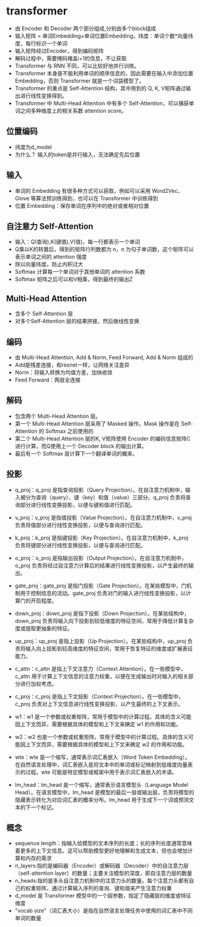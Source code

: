 # transformer
- 由 Encoder 和 Decoder 两个部分组成,分别由多个block组成
- 输入矩阵 = 单词Embedding+单词位置Embedding，纬度：单词个数*向量纬度，每行标识一个单词
- 输入矩阵经过Encoder，得到编码矩阵
- 解码过程中，需要掩码掩盖i+1的信息，不让获取
- Transformer 与 RNN 不同，可以比较好地并行训练。
- Transformer 本身是不能利用单词的顺序信息的，因此需要在输入中添加位置 Embedding，否则 Transformer 就是一个词袋模型了。
- Transformer 的重点是 Self-Attention 结构，其中用到的 Q, K, V矩阵通过输出进行线性变换得到。
- Transformer 中 Multi-Head Attention 中有多个 Self-Attention，可以捕获单词之间多种维度上的相关系数 attention score。
## 位置编码
- 纬度为d_model
- 为什么？ 输入的token是并行输入，无法确定先后位置
## 输入
- 单词的 Embedding 有很多种方式可以获取，例如可以采用 Word2Vec、Glove 等算法预训练得到，也可以在 Transformer 中训练得到
- 位置 Embedding：保存单词在序列中的绝对或者相对位置
## 自注意力 Self-Attention
- 输入：Q(查询),K(键值),V(值)，每一行都表示一个单词
- Q乘以K的转置后，得到的矩阵行列数都为 n，n 为句子单词数，这个矩阵可以表示单词之间的 attention 强度
- 除以向量纬度，防止内积过大
- Softmax 计算每一个单词对于其他单词的 attention 系数
- Softmax 矩阵之后可以和V相乘，得到最终的输出Z
## Multi-Head Attention
- 含多个 Self-Attention 层
- 对多个Self-Attention 层的结果拼接，然后做线性变换
## 编码
- 由 Multi-Head Attention, Add & Norm, Feed Forward, Add & Norm 组成的
- Add是残差连接，和resnet一样，让网络关注差异
- Norm：将输入转换为均值方差，加快收敛
- Feed Forward：两层全连接
## 解码
- 包含两个 Multi-Head Attention 层。
- 第一个 Multi-Head Attention 层采用了 Masked 操作。Mask 操作是在 Self-Attention 的 Softmax 之前使用的
- 第二个 Multi-Head Attention 层的K, V矩阵使用 Encoder 的编码信息矩阵C进行计算，而Q使用上一个 Decoder block 的输出计算。
- 最后有一个 Softmax 层计算下一个翻译单词的概率。
## 投影
- q_proj：q_proj 是指查询投影（Query Projection）。在自注意力机制中，输入被分为查询（query）、键（key）和值（value）三部分。q_proj 负责将查询部分进行线性变换投影，以便与键和值进行匹配。

- v_proj：v_proj 是指值投影（Value Projection）。在自注意力机制中，v_proj 负责将值部分进行线性变换投影，以便与查询进行匹配。

- k_proj：k_proj 是指键投影（Key Projection）。在自注意力机制中，k_proj 负责将键部分进行线性变换投影，以便与查询进行匹配。

- o_proj：o_proj 是指输出投影（Output Projection）。在自注意力机制中，o_proj 负责将经过自注意力计算后的结果进行线性变换投影，以产生最终的输出。

- gate_proj：gate_proj 是指门投影（Gate Projection）。在某些模型中，门机制用于控制信息的流动。gate_proj 负责对门的输入进行线性变换投影，以计算门的开启程度。

- down_proj：down_proj 是指下投影（Down Projection）。在某些结构中，down_proj 负责将输入向下投影到较低维度的特征空间，常用于降低计算复杂度或提取更抽象的特征。

- up_proj：up_proj 是指上投影（Up Projection）。在某些结构中，up_proj 负责将输入向上投影到较高维度的特征空间，常用于恢复特征的维度或扩展表征能力。
- c_attn：c_attn 是指上下文注意力（Context Attention）。在一些模型中，c_attn 用于计算上下文信息的注意力权重，以便在生成输出时对输入的相关部分进行加权考虑。

- c_proj：c_proj 是指上下文投影（Context Projection）。在一些模型中，c_proj 负责对上下文信息进行线性变换投影，以产生最终的上下文表示。

- w1：w1 是一个参数或权重矩阵，常用于模型中的计算过程。具体的含义可能因上下文而异，需要根据具体的模型和上下文来确定 w1 的作用和功能。

- w2：w2 也是一个参数或权重矩阵，常用于模型中的计算过程。具体的含义可能因上下文而异，需要根据具体的模型和上下文来确定 w2 的作用和功能。
- wte：wte 是一个缩写，通常表示词汇表嵌入（Word Token Embedding）。在自然语言处理中，词汇表嵌入是将文本中的单词或标记映射到低维度向量表示的过程。wte 可能是特定模型或框架中用于表示词汇表嵌入的术语。
- lm_head：lm_head 是一个缩写，通常表示语言模型头（Language Model Head）。在语言模型中，lm_head 是模型的最后一层或输出层，负责将模型的隐藏表示转化为对应词汇表的概率分布。lm_head 用于生成下一个词或预测文本的下一个标记。

## 概念
- sequence length：指输入给模型的文本序列的长度；长的序列长度通常意味着更多的上下文信息。这可以帮助模型更好地理解和生成文本，但也会增加计算和内存的需求
- n_layers:指的是编码器（Encoder）或解码器（Decoder）中的自注意力层（self-attention layer）的数量；主要关注模型的深度，即自注意力层的数量
- n_heads:指的是多头自注意力机制中的注意力头的数量。每个注意力头都有自己的权重矩阵，通过计算输入序列的查询、键和值来产生注意力权重
- d_model 是 Transformer 模型中的一个超参数，指定了隐藏层的维度或特征维度
- "vocab size"（词汇表大小）是指在自然语言处理任务中使用的词汇表中不同单词的数量
